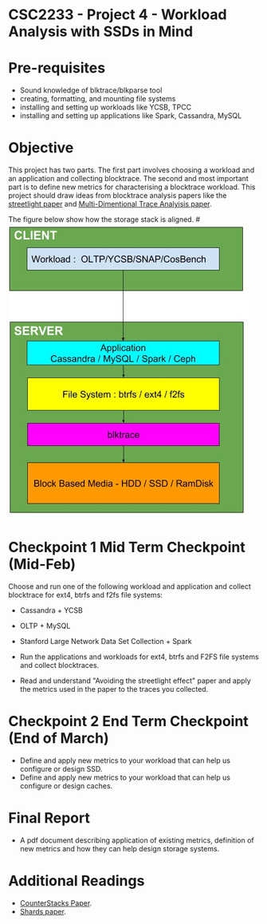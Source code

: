 # CSC2233 - Project 4 - Workload Analysis with SSDs in Mind

# Pre-requisites

- Sound knowledge of blktrace/blkparse tool
- creating, formatting, and mounting file systems
- installing and setting up workloads like YCSB, TPCC
- installing and setting up applications like Spark, Cassandra, MySQL

# Objective

This project has two parts. The first part involves choosing a workload and an application and collecting blocktrace. The second and most important part is to define new metrics for characterising a blocktrace workload. This project should draw ideas from blocktrace analysis papers like the [streetlight paper](https://www.usenix.org/system/files/conference/hotstorage16/hotstorage16_yadgar.pdf) and [Multi-Dimentional Trace Analyisis paper](http://delivery.acm.org/10.1145/2050000/2043562/p43-chen.pdf?ip=128.100.3.15&id=2043562&acc=ACTIVE%20SERVICE&key=FD0067F557510FFB%2E148C9AE997532579%2E4D4702B0C3E38B35%2E4D4702B0C3E38B35&__acm__=1549578522_01854db7500e462cfc191a95e2a9aec7).

The figure below show how the storage stack is aligned.
#![](arch.jpg)

# Checkpoint 1 Mid Term Checkpoint (Mid-Feb)

Choose and run one of the following workload and application and collect blocktrace for ext4, btrfs and f2fs file systems:

- Cassandra + YCSB
- OLTP + MySQL
- Stanford Large Network Data Set Collection + Spark

- Run the applications and workloads for ext4, btrfs and F2FS file systems and collect blocktraces.
- Read and understand "Avoiding the streetlight effect" paper and apply the metrics used in the paper to the traces you collected.

# Checkpoint 2 End Term Checkpoint (End of March)

- Define and apply new metrics to your workload that can help us configure or design SSD.
- Define and apply new metrics to your workload that can help us configure or design caches.

# Final Report

- A pdf document describing application of existing metrics, definition of new metrics and how they can help design storage systems.

# Additional Readings

- [CounterStacks Paper](https://www.usenix.org/node/186182).
- [Shards paper](https://www.usenix.org/system/files/conference/fast15/fast15-paper-waldspurger.pdf).
